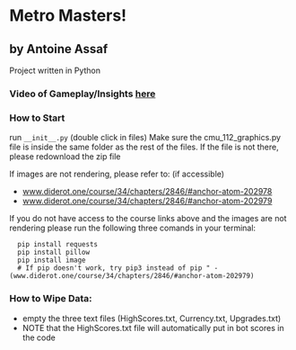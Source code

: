 # Metro Masters!
## by Antoine Assaf
Project written in Python

### Video of Gameplay/Insights [here](https://youtu.be/--7Ok4512rU)

### How to Start
run `__init__.py` (double click in files)
Make sure the cmu_112_graphics.py file is inside the same folder as the rest of the files. If the file is not there, please redownload the zip file

If images are not rendering, please refer to: (if accessible)
- www.diderot.one/course/34/chapters/2846/#anchor-atom-202978
- www.diderot.one/course/34/chapters/2846/#anchor-atom-202979

If you do not have access to the course links above and the images are not rendering please run the following three comands in your terminal:  
```
  pip install requests  
  pip install pillow  
  pip install image  
  # If pip doesn't work, try pip3 instead of pip " - (www.diderot.one/course/34/chapters/2846/#anchor-atom-202979)
```

### How to Wipe Data:
- empty the three text files (HighScores.txt, Currency.txt, Upgrades.txt) 
- NOTE that the HighScores.txt file will automatically put in bot scores in the code
